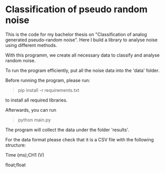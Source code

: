 # Classification of pseudo random noise

This is the code for my bachelor thesis on "Classification of analog generated pseudo-random noise". Here I build a library to analyse noise using different methods.

With this programm, we create all necessary data to classify and analyse random noise.

To run the program efficiently, put all the noise data into the 'data' folder.

Before running the program, please run:

> pip install -r requirements.txt

to install all required libraries.

Afterwards, you can run

> python main.py

The program will collect the data under the folder 'results'.

For the data format please check that it is a CSV file with the following structure:

Time (ms);CH1 (V)

float;float
